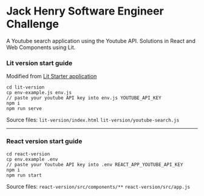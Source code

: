 # Jack Henry Software Engineer Challenge
A Youtube search application using the Youtube API. Solutions in React and Web Components using Lit.


### Lit version start guide
Modified from [Lit Starter application](https://github.com/lit/lit-element-starter-js)

```
cd lit-version
cp env-example.js env.js
// paste your youtube API key into env.js YOUTUBE_API_KEY
npm i
npm run serve
```
Source files: `lit-version/index.html` `lit-version/youtube-search.js`

***

### React version start guide
```
cd react-version
cp env.example .env
// paste your Youtube API key into .env REACT_APP_YOUTUBE_API_KEY
npm i
npm run start
```
Source files: `react-version/src/components/**` `react-version/src/app.js`